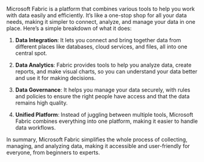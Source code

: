 Microsoft Fabric is a platform that combines various tools to help you work with data easily and efficiently. It’s like a one-stop shop for all your data needs, making it simpler to connect, analyze, and manage your data in one place. Here’s a simple breakdown of what it does:

1. **Data Integration**: It lets you connect and bring together data from different places like databases, cloud services, and files, all into one central spot.

2. **Data Analytics**: Fabric provides tools to help you analyze data, create reports, and make visual charts, so you can understand your data better and use it for making decisions.

3. **Data Governance**: It helps you manage your data securely, with rules and policies to ensure the right people have access and that the data remains high quality.

4. **Unified Platform**: Instead of juggling between multiple tools, Microsoft Fabric combines everything into one platform, making it easier to handle data workflows.

In summary, Microsoft Fabric simplifies the whole process of collecting, managing, and analyzing data, making it accessible and user-friendly for everyone, from beginners to experts.
